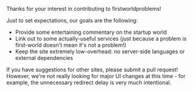 Thanks for your interest in contributing to firstworldproblems!

Just to set expectations, our goals are the following:

* Provide some entertaining commentary on the startup world
* Link out to some actually-useful services (just because a problem is first-world doesn't mean it's not a problem!)
* Keep the site extremely low-overhead: no server-side languages or external dependencies

If you have suggestions for other sites, please submit a pull request! However, we're not really looking for major UI changes at this time - for example, the unnecessary redirect delay is very much intentional.

